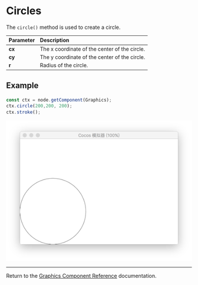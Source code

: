 # Circles

The `circle()` method is used to create a circle.

| Parameter | Description |
| :-------------- | :----------- |
| **cx** | The x coordinate of the center of the circle. |
| **cy** | The y coordinate of the center of the circle. |
| **r** | Radius of the circle. |

## Example

```ts
const ctx = node.getComponent(Graphics);
ctx.circle(200,200, 200);
ctx.stroke();
```

![circle.png](circle.png)

<hr>

Return to the [Graphics Component Reference](../graphics.md) documentation.
